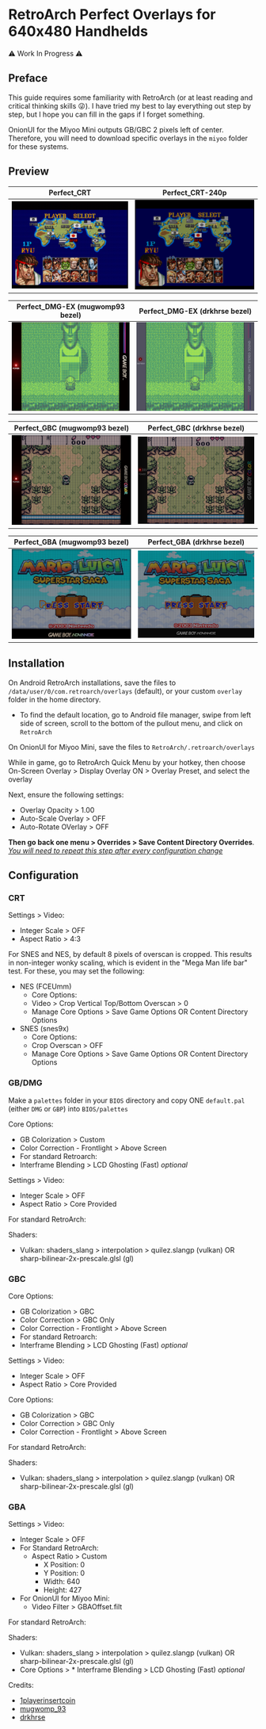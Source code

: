 # RetroArch Perfect Overlays for 640x480 Handhelds

:warning: Work In Progress :warning:

## Preface

This guide requires some familiarity with RetroArch (or at least reading and critical thinking skills :stuck_out_tongue_winking_eye:). I have tried my best to lay everything out step by step, but I hope you can fill in the gaps if I forget something.

OnionUI for the Miyoo Mini outputs GB/GBC 2 pixels left of center. Therefore, you will need to download specific overlays in the `miyoo` folder for these systems.


## Preview

| Perfect_CRT                   | Perfect_CRT-240p                      | 
| ----------------------------------- | ----------------------------------- |
| ![](preview/CRT.png) | ![](preview/CRT-240p.png) | 


| Perfect_DMG-EX (mugwomp93 bezel)                    | Perfect_DMG-EX (drkhrse bezel)                      | 
| ----------------------------------- | ----------------------------------- |
| ![](preview/DMG-mugwomp93.png) | ![](preview/DMG-drkhrse.png) | 

| Perfect_GBC (mugwomp93 bezel)                    | Perfect_GBC (drkhrse bezel)                      | 
| ----------------------------------- | ----------------------------------- |
| ![](preview/GBC-mugwomp93.png) | ![](preview/GBC-drkhrse.png) | 

| Perfect_GBA (mugwomp93 bezel)                    | Perfect_GBA (drkhrse bezel)                      | 
| ----------------------------------- | ----------------------------------- |
| ![](preview/GBA-mugwomp93.png) | ![](preview/GBA-drkhrse.png) | 



## Installation

On Android RetroArch installations, save the files to `/data/user/0/com.retroarch/overlays` (default), or your custom `overlay` folder in the home directory.

* To find the default location, go to Android file manager, swipe from left side of screen, scroll to the bottom of the pullout menu, and click on `RetroArch` 

On OnionUI for Miyoo Mini, save the files to `RetroArch/.retroarch/overlays`

While in game, go to RetroArch Quick Menu by your hotkey, then choose On-Screen Overlay > Display Overlay ON > Overlay Preset, and select the overlay

Next, ensure the following settings:
* Overlay Opacity > 1.00
* Auto-Scale Overlay > OFF
* Auto-Rotate OVerlay > OFF

**Then go back one menu > Overrides > Save Content Directory Overrides**. _[You will need to repeat this step after every configuration change](#)_

## Configuration

### CRT

Settings > Video:
* Integer Scale > OFF
* Aspect Ratio > 4:3

For SNES and NES, by default 8 pixels of overscan is cropped. This results in non-integer wonky scaling, which is evident in the "Mega Man life bar" test. For these, you may set the following:

* NES (FCEUmm)
  * Core Options:
   * Video > Crop Vertical Top/Bottom Overscan > 0
   * Manage Core Options > Save Game Options OR Content Directory Options
* SNES (snes9x)
  * Core Options:
   * Crop Overscan > OFF
   * Manage Core Options > Save Game Options OR Content Directory Options


### GB/DMG

Make a `palettes` folder in your `BIOS` directory and copy ONE `default.pal` (either `DMG` or `GBP`)  into `BIOS/palettes`

Core Options:
* GB Colorization > Custom
* Color Correction - Frontlight > Above Screen
* For standard Retroarch:
 * Interframe Blending > LCD Ghosting (Fast) _optional_

Settings > Video:
* Integer Scale > OFF
* Aspect Ratio > Core Provided

For standard RetroArch:

Shaders:
* Vulkan: shaders_slang > interpolation > quilez.slangp (vulkan) OR sharp-bilinear-2x-prescale.glsl (gl)

### GBC

Core Options:
* GB Colorization > GBC
* Color Correction > GBC Only
* Color Correction - Frontlight > Above Screen
* For standard Retroarch:
 * Interframe Blending > LCD Ghosting (Fast) _optional_

Settings > Video:
* Integer Scale > OFF
* Aspect Ratio > Core Provided

Core Options:
* GB Colorization > GBC
* Color Correction > GBC Only
* Color Correction - Frontlight > Above Screen

For standard RetroArch:

Shaders:
* Vulkan: shaders_slang > interpolation > quilez.slangp (vulkan) OR sharp-bilinear-2x-prescale.glsl (gl)

### GBA

Settings > Video:
* Integer Scale > OFF
* For Standard RetroArch:
  * Aspect Ratio > Custom
    * X Position: 0
    * Y Position: 0
    * Width: 640
    * Height: 427
* For OnionUI for Miyoo Mini:
  * Video Filter > GBAOffset.filt

For standard RetroArch:

Shaders:
* Vulkan: shaders_slang > interpolation > quilez.slangp (vulkan) OR sharp-bilinear-2x-prescale.glsl (gl)
* Core Options > * Interframe Blending > LCD Ghosting (Fast) _optional_

Credits:
- [1playerinsertcoin](https://www.reddit.com/user/1playerinsertcoin/submitted/)
- [mugwomp_93](https://www.reddit.com/r/RG35XX/comments/1ai93ee/perfect_overlays_adapted_for_rg35xx/)
- [drkhrse](https://github.com/drkhrse/drkhrse_miyoo_bezels)
